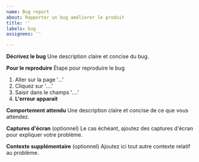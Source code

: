 ```yaml
---
name: Bug report
about: Rapporter un bug améliorer le produit
title: ''
labels: bug
assignees: ''

---
```


**Décrivez le bug**
Une description claire et concise du bug.

**Pour le reproduire**
Étape pour reproduire le bug
1. Aller sur la page '...'
2. Cliquez sur '....'
3. Saisir dans le champs '....'
4. **L'erreur apparait**

**Comportement attendu**
Une description claire et concise de ce que vous attendez.

**Captures d'écran** (optionnel)
Le cas échéant, ajoutez des captures d'écran pour expliquer votre problème.

**Contexte supplémentaire** (optionnel)
Ajoutez ici tout autre contexte relatif au problème.
